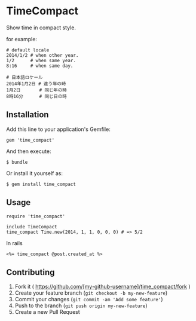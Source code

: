# TimeCompact

Show time in compact style.

for example:

    # default locale
    2014/1/2 # when other year.
    1/2      # when same year.
    8:16     # when same day.

    # 日本語ロケール
    2014年1月2日 # 違う年の時
    1月2日       # 同じ年の時
    8時16分      # 同じ日の時

## Installation

Add this line to your application's Gemfile:

    gem 'time_compact'

And then execute:

    $ bundle

Or install it yourself as:

    $ gem install time_compact

## Usage

    require 'time_compact'

    include TimeCompact
    time_compact Time.new(2014, 1, 1, 0, 0, 0) # => 5/2

In rails

    <%= time_compact @post.created_at %>

## Contributing

1. Fork it ( https://github.com/[my-github-username]/time_compact/fork )
2. Create your feature branch (`git checkout -b my-new-feature`)
3. Commit your changes (`git commit -am 'Add some feature'`)
4. Push to the branch (`git push origin my-new-feature`)
5. Create a new Pull Request
